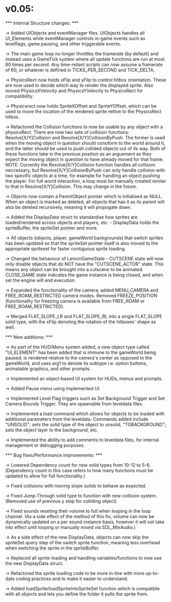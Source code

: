 
# v0.05:

*** Internal Structure changes: ***

-> Added UIObjects and eventManager files. UIObjects handles all UI_Elements while eventManager controls in-game events such as levelflags, game pausing, and other triggerable events.

-> The main game loop no longer throttles the framerate (by default) and instead uses a GameTick system where all update functions are run at most 60 times per second. Any time-reliant 
scripts can now assume a framerate of 60, or whatever is defined in TICKS_PER_SECOND and TICK_DELTA.

-> PhysicsRect now holds xFlip and yFlip to control hitbox orientation. These are now used to decide which way to render the displayed sprite. Also moved PhysicsXVelocity and 
PhysicsYVelocity to PhysicsRect for compatibility.

-> Physicsrect now holds SpriteXOffset and SpriteYOffset, which can be used to move the location of the rendered sprite reltive to the PhysicsRect hitbox.

-> Refactored the Collision functions to now be usable by any object with a physicsRect. There are now two sets of collision functions: Resolve[X/Y]Collision and 
Resolve[X/Y]CollisionByPush. The former is used when the moving object in question should conoform to the world around it, and the latter should be used to push collided objects out of 
its way. Both of these functions take in the previous position as an arguement as they expect the moving object in question to have already moved for that frame.
NOTE: Currently the Resolve[X/Y]Collision function handles all collision neccessary, but Resolve[X/Y]CollisionByPush can only handle collision with two specific objects at a time, for
example for handling an object pushing the player. For full world interaction, a loop must be manually created similar to that in Resolve[X/Y]Collision. This may change in the future.

-> Objects now contain a ParentObject pointer which is initialised as NULL. When an object is marked as deleted, all objects that has it as its parent will also be deleted recursively, 
meaning it will propogate down. 

-> Added the DisplayData struct to standardise how sprites are loaded/rendered across objects and players, etc. - DisplayData holds the spriteBuffer, the spriteSet pointer and more.

-> All objects (objects, player, gameWorld backgrounds) that switch sprites has been updated so that the spriteSet pointer itself is also moved to the appropriate spriteset for faster 
contiguous sprite loading.

-> Changed the behaviour of LemonGameState - CUTSCENE state will now only disable objects that do NOT have the "CUTSCENE_ACTOR" state. This means any object can be brought into a 
cutscene to be animated. CLOSE_GAME state indicates the game instance is being closed, and when set the engine will end execution.

-> Expanded the functionality of the camera; added MENU_CAMERA and FREE_ROAM_RESTRICTED camera modes. Removed FREEZE_POSITION (functionality for freezing camera is available from 
FREE_ROAM or FREE_ROAM_RESTRICTED).

-> Merged FLAT_SLOPE_LR and FLAT_SLOPE_RL into a single FLAT_SLOPE solid type, with the xFlip denoting the rotation of the hitboxes' shape as well.



*** New additions: ***

-> As part of the HUD/Menu system added, a new object type called "UI_ELEMENT" has been added that is immune to the gameWorld being paused, is rendered relative to the camera's center 
as opposed to the gameWorld, and uses arg1 to denote its subtype i.e: option buttons, animatable graphics, and other prompts.

-> Implemented an object-based UI system for HUDs, menus and prompts.

-> Added Pause menu using implemented UI.

-> Implemented Level Flag triggers such as Set Background Trigger and Set Camera Bounds Trigger. They are spawnable from leveldata files.

-> Implemented a load command which allows for objects to be loaded with additional parameters from the leveldata. Commands added include "UNSOLID"; sets the solid type of the object 
to unsolid, "TOBACKGROUND"; sets the object layer to the background, etc.

-> Implemented the ability to add comments to leveldata files, for internal management or debugging purposes.



*** Bug fixes/Performance improvements: ***

-> Lowered Dependency count for new solid types from 10-12 to 5-6. (Dependency count in this case refers to how many functions must be updated to allow for full functionality.) 

-> Fixed collisions with moving slope solids to behave as expected.

-> Fixed Jump-Through solid type to function with new collision system. (Removed use of previous y step for colliding object)

-> Fixed sounds reseting their volume to full when looping in the loop channel. 
(As a side effect of the method of this fix, volume can now be dynamically updated on a per sound instance basis, however it will not take into effect until looping or manually mixed 
via SDL_MixAudio.)

-> As a side effect of the new DisplayData, objects can now skip the spriteSet query step of the switch sprite function, meaning less overhead when switching the sprite in the 
spriteBuffer.

-> Replaced all sprite-loading and handling variables/functions to now use the new DisplayData struct.

-> Refactored the sprite loading code to be more in-line with more up-to-date coding practices and to make it easier to understand.

-> Added loadSprite/loadSpriteIntoSpriteSet function which is compatible with all objects and lets you define the folder it pulls the sprite from.
